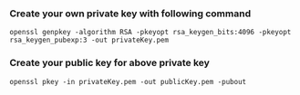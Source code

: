 ### Create your own private key with following command
```
openssl genpkey -algorithm RSA -pkeyopt rsa_keygen_bits:4096 -pkeyopt rsa_keygen_pubexp:3 -out privateKey.pem

```

### Create your public key for above private key
```
openssl pkey -in privateKey.pem -out publicKey.pem -pubout
```